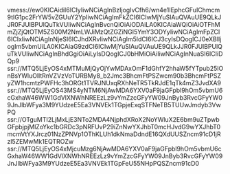 vmess://ew0KICAidiI6ICIyIiwNCiAgInBzIjogIvCfh6/wn4e1IEphcGFuIChmcm9tIG1pc2FrYW5vZGUuY2YpIiwNCiAgImFkZCI6ICIwMjYuSlAuQVAuUE9QLkJJR0FJUlBPUlQuTkVUIiwNCiAgInBvcnQiOiAiODAiLA0KICAiaWQiOiAiOTFhMmZjZjQtOTM5ZS00M2NmLWJiMzQtZGZiNGI5YmY3ODYyIiwNCiAgImFpZCI6ICIxIiwNCiAgInNjeSI6ICJhdXRvIiwNCiAgIm5ldCI6ICJ3cyIsDQogICJ0eXBlIjogIm5vbmUiLA0KICAiaG9zdCI6ICIwMjYuSlAuQVAuUE9QLkJJR0FJUlBPUlQuTkVUIiwNCiAgInBhdGgiOiAiLyIsDQogICJ0bHMiOiAiIiwNCiAgInNuaSI6ICIiDQp9
ssr://MTQ5LjEyOS4xMTMuMjQyOjYwMDAxOmF1dGhfY2hhaW5fYTpub25lOnBsYWluOlltRnVZVzVoTURBMy8_b2Jmc3BhcmFtPSZwcm90b3BhcmFtPSZyZW1hcmtzPWFHc3hORGt1TVRJNUxqRXhNeTR5TkRJdE1qTk4mZ3JvdXA9
ssr://MTQ5LjEyOS43MS4yNTM6NjAwMDA6YXV0aF9jaGFpbl9hOm5vbmU6cGxhaW46WW1GdVlXNWhNREEzLz9vYmZzcGFyYW09JnByb3RvcGFyYW09JnJlbWFya3M9YUdzeE5Ea3VNVEk1TGpjeExqSTFNeTB5TUUwJmdyb3VwPQ
ssr://OTguMTI2LjMxLjE3NTo2MDA4NjphdXRoX2NoYWluX2E6bm9uZTpwbGFpbjpjMlZoYkc1bGRDc3pNRFUvP29iZnNwYXJhbT0mcHJvdG9wYXJhbT0mcmVtYXJrcz01NzZPNVp1OThKLUh1dkNmaDdndE16QXdUUSZncm91cD1jRzl5ZEMwMk1EQTROZw
ssr://MTQ5LjEyOS4xMjcuMzg6NjAwMDA6YXV0aF9jaGFpbl9hOm5vbmU6cGxhaW46WW1GdVlXNWhNREEzLz9vYmZzcGFyYW09JnByb3RvcGFyYW09JnJlbWFya3M9YUdzeE5Ea3VNVEk1TGpFeU55NHpPQSZncm91cD0
